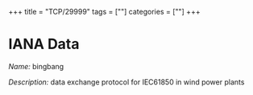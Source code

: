 +++
title = "TCP/29999"
tags = [""]
categories = [""]
+++

# IANA Data

_Name:_ bingbang

_Description:_ data exchange protocol for IEC61850 in wind power plants

